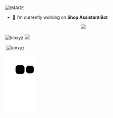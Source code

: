 <picture>
  <source media="(prefers-color-scheme: dark)" srcset="https://readme-typing-svg.demolab.com/?font=Fira+Code&weight=600&size=30&duration=4500&pause=1000&color=FFFFFF&background=301B5D00&vCenter=true&width=435&lines=Hello+World+!+%F0%9F%91%8B">
  <source media="(prefers-color-scheme: light)" srcset="https://readme-typing-svg.demolab.com?font=Fira+Code&weight=600&size=30&duration=4500&pause=1000&color=000000&background=301B5D00&vCenter=true&width=435&lines=Hello+World+!+%F0%9F%91%8B">
  <img alt="IMAGE" src="http://LIGHT_IMAGE_URL.png">
</picture>

 - 🔭 I’m currently working on **Shop Assistant Bot** 
  
 <p align="center"> 
 <img src="https://cdn.discordapp.com/attachments/1127160207160643584/1128735108661248020/ezgif.com-crop.gif"> 
 </p> 
  
 <p align="left"> <img src="https://komarev.com/ghpvc/?username=friendlypumpkin&label=Profile%20views&color=0e75b6&style=flat" alt="kinxyz" /> <img src="https://img.shields.io/endpoint?color=black&logo=Android%20Studio&logoColor=white&url=https%3A%2F%2Fraw.githubusercontent.com%2Frinxyzz%2Frinxyzz%2Fmain%2Fendpointv4" /> <p/> 
  
 <p>&nbsp;<img align="center" src="https://github-readme-stats.vercel.app/api?username=kinxyz&show_icons=true&locale=en" alt="kinxyz" /></p>

<picture>
  <source
    media="(prefers-color-scheme: dark)"
    srcset="https://raw.githubusercontent.com/kinxyz/kinxyz/preview/github-contribution-grid-snake-dark.svg?palette=github-dark"
  />
  <source
    media="(prefers-color-scheme: light)"
    srcset="https://raw.githubusercontent.com/kinxyz/kinxyz/preview/github-contribution-grid-snake.svg"
  />
  <img
    alt="snake eating my contribution"
    src="https://raw.githubusercontent.com/kinxyz/kinxyz/preview/github-contribution-grid-snake.svg"
  />
</picture>